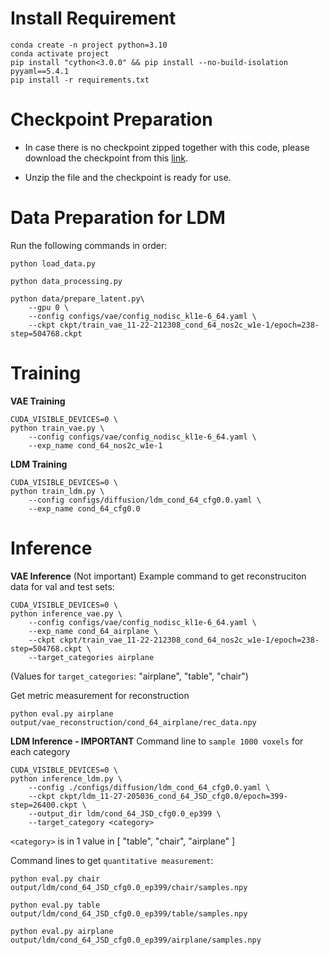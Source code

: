 # Install Requirement

```
conda create -n project python=3.10
conda activate project
pip install "cython<3.0.0" && pip install --no-build-isolation pyyaml==5.4.1
pip install -r requirements.txt
```

# Checkpoint Preparation
- In case there is no checkpoint zipped together with this code, please download the checkpoint from this [link](https://drive.google.com/drive/folders/1lZjMsKsdQCYqEGIgsCGPmQ3AWiEOUZr4).

- Unzip the file and the checkpoint is ready for use.


# Data Preparation for LDM
Run the following commands in order:
```
python load_data.py
```
```
python data_processing.py
```

```
python data/prepare_latent.py\
    --gpu 0 \
    --config configs/vae/config_nodisc_kl1e-6_64.yaml \
    --ckpt ckpt/train_vae_11-22-212308_cond_64_nos2c_w1e-1/epoch=238-step=504768.ckpt
```

# Training 
**VAE Training**
```
CUDA_VISIBLE_DEVICES=0 \
python train_vae.py \
    --config configs/vae/config_nodisc_kl1e-6_64.yaml \
    --exp_name cond_64_nos2c_w1e-1
```

**LDM Training**
```
CUDA_VISIBLE_DEVICES=0 \
python train_ldm.py \
    --config configs/diffusion/ldm_cond_64_cfg0.0.yaml \
    --exp_name cond_64_cfg0.0 
```

# Inference
**VAE Inference** (Not important)
Example command to get reconstruciton data for val and test sets:
```
CUDA_VISIBLE_DEVICES=0 \
python inference_vae.py \
    --config configs/vae/config_nodisc_kl1e-6_64.yaml \
    --exp_name cond_64_airplane \
    --ckpt ckpt/train_vae_11-22-212308_cond_64_nos2c_w1e-1/epoch=238-step=504768.ckpt \
    --target_categories airplane
```
(Values for `target_categories`: "airplane", "table", "chair")

Get metric measurement for reconstruction
```
python eval.py airplane output/vae_reconstruction/cond_64_airplane/rec_data.npy
```

**LDM Inference - IMPORTANT**
Command line to `sample 1000 voxels` for each category
```
CUDA_VISIBLE_DEVICES=0 \
python inference_ldm.py \
    --config ./configs/diffusion/ldm_cond_64_cfg0.0.yaml \
    --ckpt ckpt/ldm_11-27-205036_cond_64_JSD_cfg0.0/epoch=399-step=26400.ckpt \
    --output_dir ldm/cond_64_JSD_cfg0.0_ep399 \
    --target_category <category>
```
`<category>` is in 1 value in [ "table", "chair", "airplane" ]

Command lines to get `quantitative measurement`:
```
python eval.py chair output/ldm/cond_64_JSD_cfg0.0_ep399/chair/samples.npy
```
```
python eval.py table output/ldm/cond_64_JSD_cfg0.0_ep399/table/samples.npy
```
```
python eval.py airplane output/ldm/cond_64_JSD_cfg0.0_ep399/airplane/samples.npy
```
